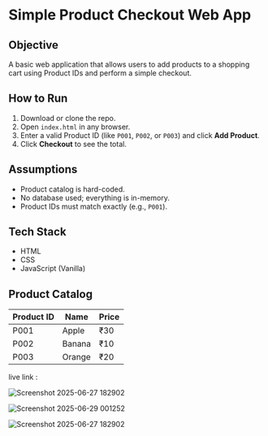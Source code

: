 # Simple Product Checkout Web App

##  Objective
A basic web application that allows users to add products to a shopping cart using Product IDs and perform a simple checkout.

##  How to Run
1. Download or clone the repo.
2. Open `index.html` in any browser.
3. Enter a valid Product ID (like `P001`, `P002`, or `P003`) and click **Add Product**.
4. Click **Checkout** to see the total.

##  Assumptions
- Product catalog is hard-coded.
- No database used; everything is in-memory.
- Product IDs must match exactly (e.g., `P001`).

##  Tech Stack
- HTML
- CSS
- JavaScript (Vanilla)

##  Product Catalog
| Product ID | Name   | Price |
|------------|--------|-------|
| P001       | Apple  | ₹30   |
| P002       | Banana | ₹10   |
| P003       | Orange | ₹20   |


<p> live link : </p>

![Screenshot 2025-06-27 182902](https://github.com/user-attachments/assets/bd3468b4-9e7f-45f3-8c50-ddd5ee5525a2)

![Screenshot 2025-06-29 001252](https://github.com/user-attachments/assets/01351280-abaf-42c0-96b3-55028dc25c28)

![Screenshot 2025-06-27 182902](https://github.com/user-attachments/assets/bfd02646-57bc-4b64-9d0e-38b87234db29)
